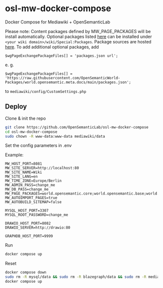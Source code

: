 # osl-mw-docker-compose
Docker Compose for Mediawiki + OpenSemanticLab

Please note: Content packages defined by MW_PAGE_PACKAGES will be install automatically.
Optional packages listed [here](https://github.com/OpenSemanticLab/PagePackages/blob/main/package_index.txt) can be installed under `<your wiki domain>/wiki/Special:Packages`. Package sources are hosted [here](https://github.com/orgs/OpenSemanticWorld-Packages/repositories).
To add additional optional packages, add 
```
$wgPageExchangePackageFiles[] = 'packages.json url';
```
e. g. 
```
$wgPageExchangePackageFiles[] = 'https://raw.githubusercontent.com/OpenSemanticWorld-Packages/world.opensemantic.meta.docs/main/packages.json';
```
to `mediawiki/config/CustomSettings.php`

## Deploy

Clone & init the repo

```bash
git clone https://github.com/OpenSemanticLab/osl-mw-docker-compose
cd osl-mw-docker-compose
sudo chown -R www-data:www-data mediawiki/data
```

Set the config parameters in .env

Example:
```
MW_HOST_PORT=8081
MW_SITE_SERVER=http://localhost:80
MW_SITE_NAME=Wiki
MW_SITE_LANG=en
MW_TIME_ZONE=Europe/Berlin
MW_ADMIN_PASS=change_me
MW_DB_PASS=change_me
MW_PAGE_PACKAGES=world.opensemantic.core;world.opensemantic.base;world.opensemantic.demo.common
MW_AUTOIMPORT_PAGES=true
MW_AUTOBUILD_SITEMAP=false

MYSQL_HOST_PORT=3307
MYSQL_ROOT_PASSWORD=change_me

DRAWIO_HOST_PORT=8082
DRAWIO_SERVER=http://drawio:80

GRAPHDB_HOST_PORT=9999
```

Run

```bash
docker compose up
```

Reset

```bash
docker compose down
sudo rm -R mysql/data && sudo rm -R blazegraph/data && sudo rm -R mediawiki/data/
docker compose up
```

